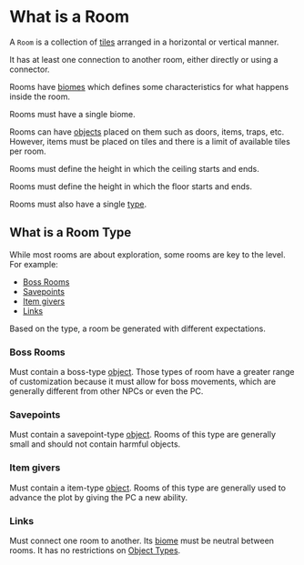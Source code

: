 # What is a Room

A `Room` is a collection of [tiles](tile_definition.md#what-is-a-tile) arranged in a horizontal or vertical manner.

It has at least one connection to another room, either directly or using a connector.

Rooms have [biomes](biome_definition.md#what-is-a-biome) which defines some characteristics for what happens inside the room.

Rooms must have a single biome.

Rooms can have [objects](object_definition.md#what-is-an-object) placed on them such as doors, items, traps, etc.
However, items must be placed on tiles and there is a limit of available tiles per room.

Rooms must define the height in which the ceiling starts and ends.

Rooms must define the height in which the floor starts and ends.

Rooms must also have a single [type](room_definition.md#what-is-room-type).

## What is a Room Type

While most rooms are about exploration, some rooms are key to the level.
For example:

- [Boss Rooms](#boss-rooms)
- [Savepoints](#savepoints)
- [Item givers](#item-givers)
- [Links](#links)

Based on the type, a room be generated with different expectations.

### Boss Rooms

Must contain a boss-type [object](object_definition.md#what-is-an-object).
Those types of room have a greater range of customization because it must allow for boss movements, which are generally different from other NPCs or even the PC.

### Savepoints

Must contain a savepoint-type [object](object_definition.md#what-is-an-object).
Rooms of this type are generally small and should not contain harmful objects.

### Item givers

Must contain a item-type [object](object_definition.md#what-is-an-object).
Rooms of this type are generally used to advance the plot by giving the PC a new ability.

### Links

Must connect one room to another. Its [biome](biome_definition.md#what-is-a-biome) must be neutral between rooms.
It has no restrictions on [Object Types](object_definition.md#object-types).
